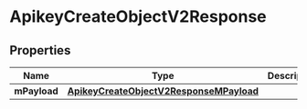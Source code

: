 
# ApikeyCreateObjectV2Response

## Properties
| Name | Type | Description | Notes |
| ------------ | ------------- | ------------- | ------------- |
| **mPayload** | [**ApikeyCreateObjectV2ResponseMPayload**](ApikeyCreateObjectV2ResponseMPayload.md) |  |  |



